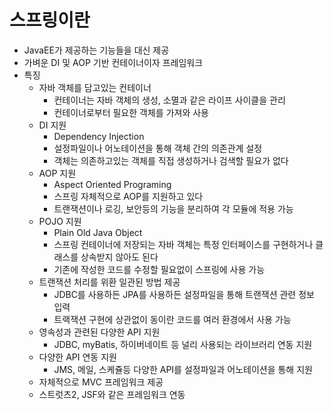 # 스프링이란
- JavaEE가 제공하는 기능들을 대신 제공
- 가벼운 DI 및 AOP 기반 컨테이너이자 프레임워크
- 특징
  - 자바 객체를 담고있는 컨테이너
    - 컨테이너는 자바 객체의 생성, 소멸과 같은 라이프 사이클을 관리
    - 컨테이너로부터 필요한 객체를 가져와 사용
  - DI 지원
    - Dependency Injection
    - 설정파일이나 어노테이션을 통해 객체 간의 의존관계 설정
    - 객체는 의존하고있는 객체를 직접 생성하거나 검색할 필요가 없다
  - AOP 지원
    - Aspect Oriented Programing
    - 스프링 자체적으로 AOP를 지원하고 있다
    - 트랜잭션이나 로깅, 보안등의 기능을 분리하여 각 모듈에 적용 가능
  - POJO 지원
    - Plain Old Java Object
    - 스프링 컨테이너에 저장되는 자바 객체는 특정 인터페이스를 구현하거나 클래스를 상속받지 않아도 된다
    - 기존에 작성한 코드를 수정할 필요없이 스프링에 사용 가능
  - 트랜잭션 처리를 위환 일관된 방법 제공
    - JDBC를 사용하든 JPA를 사용하든 설정파일을 통해 트랜잭션 관련 정보 입력
    - 트랙잭션 구현에 상관없이 동이란 코드를 여러 환경에서 사용 가능
  - 영속성과 관련된 다양한 API 지원
    - JDBC, myBatis, 하이버네이트 등 널리 사용되는 라이브러리 연동 지원
  - 다양한 API 연동 지원
    - JMS, 메일, 스케쥴등 다양한 API를 설정파일과 어노테이션을 통해 지원
  - 자체적으로 MVC 프레임워크 제공
  - 스트럿츠2, JSF와 같은 프레임워크 연동  
